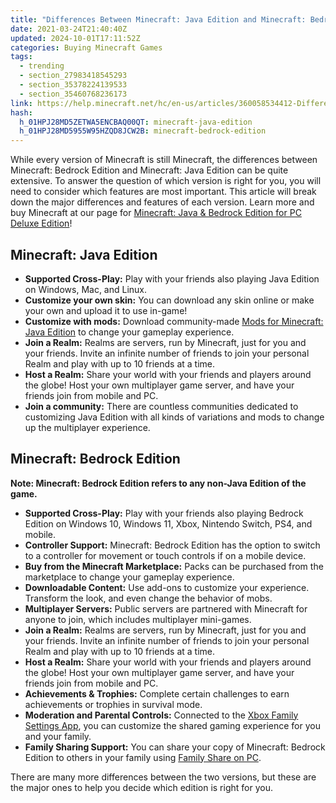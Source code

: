 ```yaml
---
title: "Differences Between Minecraft: Java Edition and Minecraft: Bedrock Edition"
date: 2021-03-24T21:40:40Z
updated: 2024-10-01T17:11:52Z
categories: Buying Minecraft Games
tags:
  - trending
  - section_27983418545293
  - section_35378224139533
  - section_35460768236173
link: https://help.minecraft.net/hc/en-us/articles/360058534412-Differences-Between-Minecraft-Java-Edition-and-Minecraft-Bedrock-Edition
hash:
  h_01HPJ28MD5ZETWA5ENCBAQ00QT: minecraft-java-edition
  h_01HPJ28MD5955W95HZQD8JCW2B: minecraft-bedrock-edition
---
```


While every version of Minecraft is still Minecraft, the differences between Minecraft: Bedrock Edition and Minecraft: Java Edition can be quite extensive. To answer the question of which version is right for you, you will need to consider which features are most important. This article will break down the major differences and features of each version. Learn more and buy Minecraft at our page for [Minecraft: Java & Bedrock Edition for PC Deluxe Edition](https://www.minecraft.net/en-us/store/minecraft-deluxe-collection-pc)!

## Minecraft: Java Edition

- **Supported Cross-Play:** Play with your friends also playing Java Edition on Windows, Mac, and Linux.
- **Customize your own skin:** You can download any skin online or make your own and upload it to use in-game!
- **Customize with mods:** Download community-made [Mods for Minecraft: Java Edition](../Performance-Troubleshooting/Mods-for-Minecraft-Java-Edition.md) to change your gameplay experience.
- **Join a Realm:** Realms are servers, run by Minecraft, just for you and your friends. Invite an infinite number of friends to join your personal Realm and play with up to 10 friends at a time.
- **Host a Realm:** Share your world with your friends and players around the globe! Host your own multiplayer game server, and have your friends join from mobile and PC.
- **Join a community:** There are countless communities dedicated to customizing Java Edition with all kinds of variations and mods to change up the multiplayer experience.

## Minecraft: Bedrock Edition

**Note: Minecraft: Bedrock Edition refers to any non-Java Edition of the game.** 

- **Supported Cross-Play:** Play with your friends also playing Bedrock Edition on Windows 10, Windows 11, Xbox, Nintendo Switch, PS4, and mobile.
- **Controller Support:** Minecraft: Bedrock Edition has the option to switch to a controller for movement or touch controls if on a mobile device.
- **Buy from the Minecraft Marketplace:** Packs can be purchased from the marketplace to change your gameplay experience.
- **Downloadable Content:** Use add-ons to customize your experience. Transform the look, and even change the behavior of mobs.
- **Multiplayer Servers:** Public servers are partnered with Minecraft for anyone to join, which includes multiplayer mini-games.
- **Join a Realm:** Realms are servers, run by Minecraft, just for you and your friends. Invite an infinite number of friends to join your personal Realm and play with up to 10 friends at a time.
- **Host a Realm:** Share your world with your friends and players around the globe! Host your own multiplayer game server, and have your friends join from mobile and PC.
- **Achievements & Trophies:** Complete certain challenges to earn achievements or trophies in survival mode.
- **Moderation and Parental Controls:** Connected to the [Xbox Family Settings App](https://www.xbox.com/en-US/apps/family-settings-app), you can customize the shared gaming experience for you and your family.
- **Family Sharing Support:** You can share your copy of Minecraft: Bedrock Edition to others in your family using [Family Share on PC](../Download-Install/How-to-Download-and-Play-Minecraft-Through-Family-Share-on-PC.md).

There are many more differences between the two versions, but these are the major ones to help you decide which edition is right for you.
